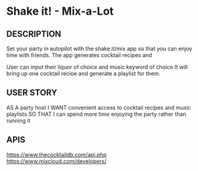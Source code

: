 # Shake it! - Mix-a-Lot

## DESCRIPTION

Set your party in autopilot with the shake it/mix app so that you can enjoy time with friends.
The app generates cocktail recipes and 

User can input their liquor of choice and music keyword of choice
It will bring up one cocktail recioe and generate a playlist for them.


## USER STORY

AS A party host
I WANT convenient access to cocktail recipes and music playlists
SO THAT I can spend more time enjoying the party rather than running it

## APIS

https://www.thecocktaildb.com/api.php
https://www.mixcloud.com/developers/
